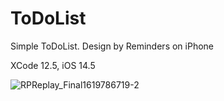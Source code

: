 # ToDoList
Simple ToDoList. Design by Reminders on iPhone

XCode 12.5, iOS 14.5

![RPReplay_Final1619786719-2](https://user-images.githubusercontent.com/45648018/116703541-14609680-a9d3-11eb-80b3-53d28a4cd4ce.gif)
